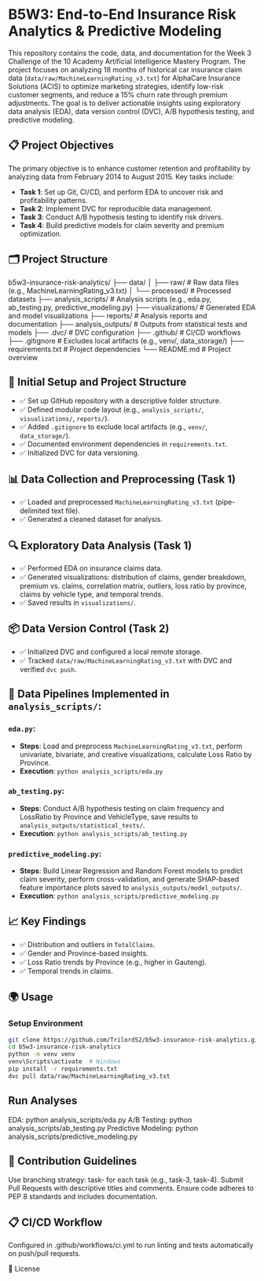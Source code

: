 # B5W3: End-to-End Insurance Risk Analytics & Predictive Modeling

This repository contains the code, data, and documentation for the Week 3 Challenge of the 10 Academy Artificial Intelligence Mastery Program. The project focuses on analyzing 18 months of historical car insurance claim data (`data/raw/MachineLearningRating_v3.txt`) for AlphaCare Insurance Solutions (ACIS) to optimize marketing strategies, identify low-risk customer segments, and reduce a 15% churn rate through premium adjustments. The goal is to deliver actionable insights using exploratory data analysis (EDA), data version control (DVC), A/B hypothesis testing, and predictive modeling.

## 📋 Project Objectives
The primary objective is to enhance customer retention and profitability by analyzing data from February 2014 to August 2015. Key tasks include:
- **Task 1**: Set up Git, CI/CD, and perform EDA to uncover risk and profitability patterns.
- **Task 2**: Implement DVC for reproducible data management.
- **Task 3**: Conduct A/B hypothesis testing to identify risk drivers.
- **Task 4**: Build predictive models for claim severity and premium optimization.

## 🗂️ Project Structure
b5w3-insurance-risk-analytics/
├── data/
│   ├── raw/                    # Raw data files (e.g., MachineLearningRating_v3.txt)
│   └── processed/             # Processed datasets
├── analysis_scripts/           # Analysis scripts (e.g., eda.py, ab_testing.py, predictive_modeling.py)
├── visualizations/            # Generated EDA and model visualizations
├── reports/                   # Analysis reports and documentation
├── analysis_outputs/          # Outputs from statistical tests and models
├── .dvc/                      # DVC configuration
├── .github/                   # CI/CD workflows
├── .gitignore                 # Excludes local artifacts (e.g., venv/, data_storage/)
├── requirements.txt           # Project dependencies
└── README.md                  # Project overview


## 🚀 Initial Setup and Project Structure
- ✅ Set up GitHub repository with a descriptive folder structure.
- ✅ Defined modular code layout (e.g., `analysis_scripts/`, `visualizations/`, `reports/`).
- ✅ Added `.gitignore` to exclude local artifacts (e.g., `venv/`, `data_storage/`).
- ✅ Documented environment dependencies in `requirements.txt`.
- ✅ Initialized DVC for data versioning.

## 📊 Data Collection and Preprocessing (Task 1)
- ✅ Loaded and preprocessed `MachineLearningRating_v3.txt` (pipe-delimited text file).
- ✅ Generated a cleaned dataset for analysis.

## 🔍 Exploratory Data Analysis (Task 1)
- ✅ Performed EDA on insurance claims data.
- ✅ Generated visualizations: distribution of claims, gender breakdown, premium vs. claims, correlation matrix, outliers, loss ratio by province, claims by vehicle type, and temporal trends.
- ✅ Saved results in `visualizations/`.

## 📦 Data Version Control (Task 2)
- ✅ Initialized DVC and configured a local remote storage.
- ✅ Tracked `data/raw/MachineLearningRating_v3.txt` with DVC and verified `dvc push`.

## 🔧 Data Pipelines Implemented in `analysis_scripts/`:
### `eda.py`:
- **Steps**: Load and preprocess `MachineLearningRating_v3.txt`, perform univariate, bivariate, and creative visualizations, calculate Loss Ratio by Province.
- **Execution**: `python analysis_scripts/eda.py`

### `ab_testing.py`:
- **Steps**: Conduct A/B hypothesis testing on claim frequency and LossRatio by Province and VehicleType, save results to `analysis_outputs/statistical_tests/`.
- **Execution**: `python analysis_scripts/ab_testing.py`

### `predictive_modeling.py`:
- **Steps**: Build Linear Regression and Random Forest models to predict claim severity, perform cross-validation, and generate SHAP-based feature importance plots saved to `analysis_outputs/model_outputs/`.
- **Execution**: `python analysis_scripts/predictive_modeling.py`

## 📈 Key Findings
- ✅ Distribution and outliers in `TotalClaims`.
- ✅ Gender and Province-based insights.
- ✅ Loss Ratio trends by Province (e.g., higher in Gauteng).
- ✅ Temporal trends in claims.

## 🌍 Usage

### Setup Environment
```bash
git clone https://github.com/Trilord52/b5w3-insurance-risk-analytics.git
cd b5w3-insurance-risk-analytics
python -m venv venv
venv\Scripts\activate  # Windows
pip install -r requirements.txt
dvc pull data/raw/MachineLearningRating_v3.txt
```

## Run Analyses

EDA: python analysis_scripts/eda.py
A/B Testing: python analysis_scripts/ab_testing.py
Predictive Modeling: python analysis_scripts/predictive_modeling.py

## 🤝 Contribution Guidelines
Use branching strategy: task-<number> for each task (e.g., task-3, task-4).
Submit Pull Requests with descriptive titles and comments.
Ensure code adheres to PEP 8 standards and includes documentation.

## 📋 CI/CD Workflow
Configured in .github/workflows/ci.yml to run linting and tests automatically on push/pull requests.

📜 License

